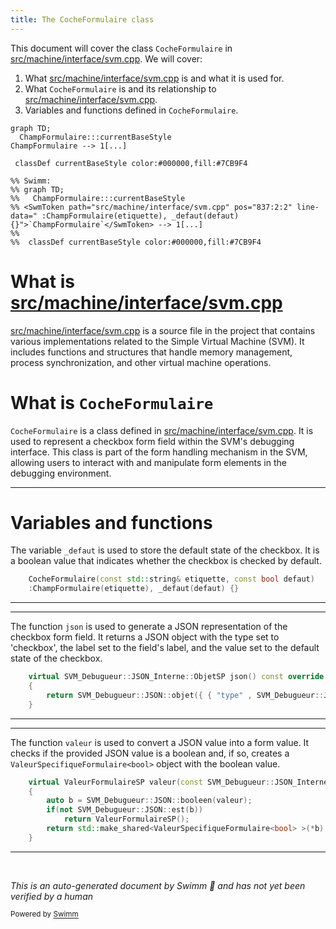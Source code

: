```yaml
---
title: The CocheFormulaire class
---
```

This document will cover the class <SwmToken path="src/machine/interface/svm.cpp" pos="836:1:1" line-data="	CocheFormulaire(const std::string&amp; etiquette, const bool defaut)">`CocheFormulaire`</SwmToken> in <SwmPath>[src/machine/interface/svm.cpp](src/machine/interface/svm.cpp)</SwmPath>. We will cover:

1. What <SwmPath>[src/machine/interface/svm.cpp](src/machine/interface/svm.cpp)</SwmPath> is and what it is used for.
2. What <SwmToken path="src/machine/interface/svm.cpp" pos="836:1:1" line-data="	CocheFormulaire(const std::string&amp; etiquette, const bool defaut)">`CocheFormulaire`</SwmToken> is and its relationship to <SwmPath>[src/machine/interface/svm.cpp](src/machine/interface/svm.cpp)</SwmPath>.
3. Variables and functions defined in <SwmToken path="src/machine/interface/svm.cpp" pos="836:1:1" line-data="	CocheFormulaire(const std::string&amp; etiquette, const bool defaut)">`CocheFormulaire`</SwmToken>.

```mermaid
graph TD;
  ChampFormulaire:::currentBaseStyle
ChampFormulaire --> 1[...]

 classDef currentBaseStyle color:#000000,fill:#7CB9F4

%% Swimm:
%% graph TD;
%%   ChampFormulaire:::currentBaseStyle
%% <SwmToken path="src/machine/interface/svm.cpp" pos="837:2:2" line-data="	:ChampFormulaire(etiquette), _defaut(defaut) {}">`ChampFormulaire`</SwmToken> --> 1[...]
%% 
%%  classDef currentBaseStyle color:#000000,fill:#7CB9F4
```

# What is <SwmPath>[src/machine/interface/svm.cpp](src/machine/interface/svm.cpp)</SwmPath>

<SwmPath>[src/machine/interface/svm.cpp](src/machine/interface/svm.cpp)</SwmPath> is a source file in the project that contains various implementations related to the Simple Virtual Machine (SVM). It includes functions and structures that handle memory management, process synchronization, and other virtual machine operations.

# What is <SwmToken path="src/machine/interface/svm.cpp" pos="836:1:1" line-data="	CocheFormulaire(const std::string&amp; etiquette, const bool defaut)">`CocheFormulaire`</SwmToken>

<SwmToken path="src/machine/interface/svm.cpp" pos="836:1:1" line-data="	CocheFormulaire(const std::string&amp; etiquette, const bool defaut)">`CocheFormulaire`</SwmToken> is a class defined in <SwmPath>[src/machine/interface/svm.cpp](src/machine/interface/svm.cpp)</SwmPath>. It is used to represent a checkbox form field within the SVM's debugging interface. This class is part of the form handling mechanism in the SVM, allowing users to interact with and manipulate form elements in the debugging environment.

<SwmSnippet path="/src/machine/interface/svm.cpp" line="836">

---

# Variables and functions

The variable <SwmToken path="src/machine/interface/svm.cpp" pos="837:8:8" line-data="	:ChampFormulaire(etiquette), _defaut(defaut) {}">`_defaut`</SwmToken> is used to store the default state of the checkbox. It is a boolean value that indicates whether the checkbox is checked by default.

```c++
	CocheFormulaire(const std::string& etiquette, const bool defaut)
	:ChampFormulaire(etiquette), _defaut(defaut) {}
```

---

</SwmSnippet>

<SwmSnippet path="/src/machine/interface/svm.cpp" line="839">

---

The function <SwmToken path="src/machine/interface/svm.cpp" pos="839:9:9" line-data="	virtual SVM_Debugueur::JSON_Interne::ObjetSP json() const override">`json`</SwmToken> is used to generate a JSON representation of the checkbox form field. It returns a JSON object with the type set to 'checkbox', the label set to the field's label, and the value set to the default state of the checkbox.

```c++
	virtual SVM_Debugueur::JSON_Interne::ObjetSP json() const override
	{
		return SVM_Debugueur::JSON::objet({ { "type" , SVM_Debugueur::JSON::chaine("checkbox") } , { "label" , SVM_Debugueur::JSON::chaine(_etiquette) } , { "value" , SVM_Debugueur::JSON::booleen(_defaut) } });
	}
```

---

</SwmSnippet>

<SwmSnippet path="/src/machine/interface/svm.cpp" line="843">

---

The function <SwmToken path="src/machine/interface/svm.cpp" pos="843:5:5" line-data="	virtual ValeurFormulaireSP valeur(const SVM_Debugueur::JSON_Interne::ValeurSP&amp; valeur) override">`valeur`</SwmToken> is used to convert a JSON value into a form value. It checks if the provided JSON value is a boolean and, if so, creates a <SwmToken path="src/machine/interface/svm.cpp" pos="848:7:10" line-data="		return std::make_shared&lt;ValeurSpecifiqueFormulaire&lt;bool&gt; &gt;(*b);">`ValeurSpecifiqueFormulaire<bool>`</SwmToken> object with the boolean value.

```c++
	virtual ValeurFormulaireSP valeur(const SVM_Debugueur::JSON_Interne::ValeurSP& valeur) override
	{
		auto b = SVM_Debugueur::JSON::booleen(valeur);
		if(not SVM_Debugueur::JSON::est(b))
			return ValeurFormulaireSP();
		return std::make_shared<ValeurSpecifiqueFormulaire<bool> >(*b);
	}
```

---

</SwmSnippet>

&nbsp;

*This is an auto-generated document by Swimm 🌊 and has not yet been verified by a human*

<SwmMeta version="3.0.0" repo-id="Z2l0aHViJTNBJTNBc3ZtLTIuNy4yMDI0MTEwNyUzQSUzQVN3aW1tLURlbW8=" repo-name="svm-2.7.20241107"><sup>Powered by [Swimm](/)</sup></SwmMeta>
